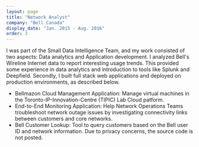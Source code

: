 ```yaml
---
layout: page
title: "Network Analyst"
company: "Bell Canada"
display_date: "Jan. 2015 - Aug. 2016"
order: 3
---
```


I was part of the Small Data Intelligence Team, and my work consisted of two aspects: Data analytics and Application development. I analyzed Bell's Wireline Internet data to report interesting usage trends. This provided some experience in data analytics and introduction to tools like Splunk and Deepfield. Secondly, I built full stack web applications and deployed on production environments, as described below.
* Bellmazon Cloud Management Application: Manage virtual machines in the Toronto-IP-Innovation-Centre (TIPIC) Lab Cloud patform.
* End-to-End Monitoring Application: Help Network Operations Teams troubleshoot network outage issues by investigating connectivity links between customers and core networks.
* Bell Customer Lookup: Tool to query customers based on the Bell user ID and network information. Due to privacy concerns, the source code is not posted.
